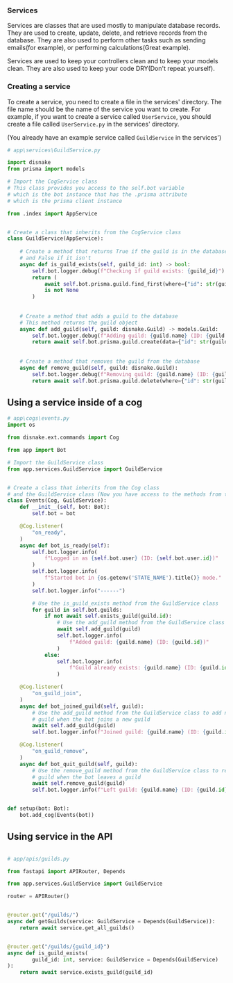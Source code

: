 ### Services
Services are classes that are used mostly to manipulate database
records. They are used to create, update, delete, and retrieve
records from the database. They are also used to perform other 
tasks such as sending emails(for example), or performing 
calculations(Great example).

Services are used to keep your controllers clean and to keep your
models clean. They are also used to keep your code DRY(Don't repeat yourself).

### Creating a service
To create a service, you need to create a file in the services' directory. The 
file name should be the name of the service you want to create. For example, if
you want to create a service called `UserService`, you should create a file
called `UserService.py` in the services' directory.

(You already have an example service called `GuildService` in the services')

```python
# app\services\GuildService.py

import disnake
from prisma import models

# Import the CogService class
# This class provides you access to the self.bot variable
# which is the bot instance that has the .prisma attribute
# which is the prisma client instance

from .index import AppService 


# Create a class that inherits from the CogService class
class GuildService(AppService):
    
    # Create a method that returns True if the guild is in the database
    # and False if it isn't
    async def is_guild_exists(self, guild_id: int) -> bool:
        self.bot.logger.debug(f"Checking if guild exists: {guild_id}")
        return (
            await self.bot.prisma.guild.find_first(where={"id": str(guild_id)})
            is not None
        )
    
    
    # Create a method that adds a guild to the database
    # This method returns the guild object
    async def add_guild(self, guild: disnake.Guild) -> models.Guild:
        self.bot.logger.debug(f"Adding guild: {guild.name} (ID: {guild.id})")
        return await self.bot.prisma.guild.create(data={"id": str(guild.id)})
    
    
    # Create a method that removes the guild from the database
    async def remove_guild(self, guild: disnake.Guild):
        self.bot.logger.debug(f"Removing guild: {guild.name} (ID: {guild.id})")
        return await self.bot.prisma.guild.delete(where={"id": str(guild.id)})

```

Using a service inside of a cog 
---------------

```python
# app\cogs\events.py
import os

from disnake.ext.commands import Cog

from app import Bot

# Import the GuildService class
from app.services.GuildService import GuildService


# Create a class that inherits from the Cog class
# and the GuildService class (Now you have access to the methods from the GuildService class)
class Events(Cog, GuildService):
    def __init__(self, bot: Bot):
        self.bot = bot

    @Cog.listener(
        "on_ready",
    )
    async def bot_is_ready(self):
        self.bot.logger.info(
            f"Logged in as {self.bot.user} (ID: {self.bot.user.id})"
        )
        self.bot.logger.info(
            f"Started bot in {os.getenv('STATE_NAME').title()} mode."
        )
        self.bot.logger.info("------")

        # Use the is_guild_exists method from the GuildService class
        for guild in self.bot.guilds:
            if not await self.exists_guild(guild.id):
                # Use the add_guild method from the GuildService class
                await self.add_guild(guild)
                self.bot.logger.info(
                    f"Added guild: {guild.name} (ID: {guild.id})"
                )
            else:
                self.bot.logger.info(
                    f"Guild already exists: {guild.name} (ID: {guild.id})"
                )

    @Cog.listener(
        "on_guild_join",
    )
    async def bot_joined_guild(self, guild):
        # Use the add_guild method from the GuildService class to add new 
        # guild when the bot joins a new guild 
        await self.add_guild(guild)
        self.bot.logger.info(f"Joined guild: {guild.name} (ID: {guild.id})")

    @Cog.listener(
        "on_guild_remove",
    )
    async def bot_quit_guild(self, guild):
        # Use the remove_guild method from the GuildService class to remove
        # guild when the bot leaves a guild
        await self.remove_guild(guild)
        self.bot.logger.info(f"Left guild: {guild.name} (ID: {guild.id})")


def setup(bot: Bot):
    bot.add_cog(Events(bot))


```

Using service in the API 
---------------

```python

# app/apis/guilds.py

from fastapi import APIRouter, Depends

from app.services.GuildService import GuildService

router = APIRouter()


@router.get("/guilds/")
async def getGuilds(service: GuildService = Depends(GuildService)):
    return await service.get_all_guilds()


@router.get("/guilds/{guild_id}")
async def is_guild_exists(
        guild_id: int, service: GuildService = Depends(GuildService)
):
    return await service.exists_guild(guild_id)


```
